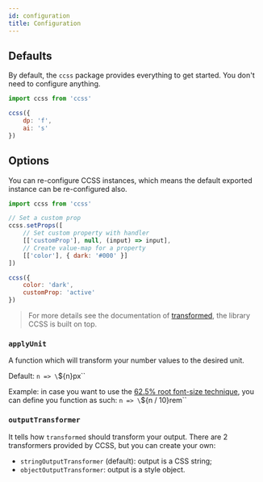 ```yaml
---
id: configuration
title: Configuration
---
```


## Defaults

By default, the `ccss` package provides everything to get started. You don't
need to configure anything.

```js
import ccss from 'ccss'
```

```js live
ccss({
    dp: 'f',
    ai: 's'
})
```

## Options

You can re-configure CCSS instances, which means the default exported instance can be re-configured also.

```js
import ccss from 'ccss'

// Set a custom prop
ccss.setProps([
    // Set custom property with handler
    [['customProp'], null, (input) => input],
    // Create value-map for a property
    [['color'], { dark: '#000' }]
])

ccss({
    color: 'dark',
    customProp: 'active'
})
```

> For more details see the documentation of [transformed](https://www.npmjs.com/package/transformed), the library CCSS is built on top.

### `applyUnit`

A function which will transform your number values to the desired unit.

Default: `n => \`${n}px\``

Example: in case you want to use the
[62.5% root font-size technique](https://www.sitepoint.com/understanding-and-using-rem-units-in-css/),
you can define you function as such: `n => \`${n / 10}rem\``

### `outputTransformer`

It tells how `transformed` should transform your output.
There are 2 transformers provided by CCSS, but you can create your own:

-   `stringOutputTransformer` (default): output is a CSS string;
-   `objectOutputTransformer`: output is a style object.
